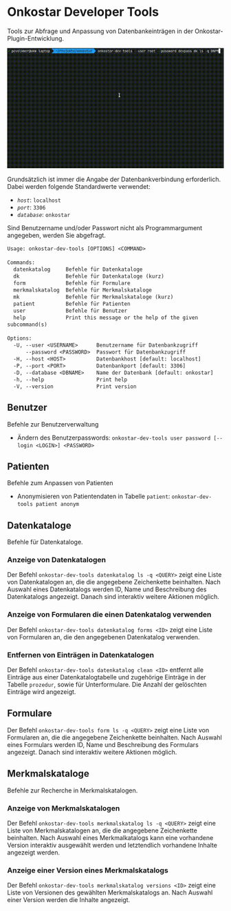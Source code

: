 # Onkostar Developer Tools

Tools zur Abfrage und Anpassung von Datenbankeinträgen in der Onkostar-Plugin-Entwicklung.

![Beispiel zur Nutzung](./docs/images/cast.gif)

Grundsätzlich ist immer die Angabe der Datenbankverbindung erforderlich. Dabei werden folgende Standardwerte verwendet:

* *`host`*: `localhost`
* *`port`*: `3306`
* *`database`*: `onkostar`

Sind Benutzername und/oder Passwort nicht als Programmargument angegeben, werden Sie abgefragt.

```
Usage: onkostar-dev-tools [OPTIONS] <COMMAND>

Commands:
  datenkatalog     Befehle für Datenkataloge
  dk               Befehle für Datenkataloge (kurz)
  form             Befehle für Formulare
  merkmalskatalog  Befehle für Merkmalskataloge
  mk               Befehle für Merkmalskataloge (kurz)
  patient          Befehle für Patienten
  user             Befehle für Benutzer
  help             Print this message or the help of the given subcommand(s)

Options:
  -U, --user <USERNAME>      Benutzername für Datenbankzugriff
      --password <PASSWORD>  Passwort für Datenbankzugriff
  -H, --host <HOST>          Datenbankhost [default: localhost]
  -P, --port <PORT>          Datenbankport [default: 3306]
  -D, --database <DBNAME>    Name der Datenbank [default: onkostar]
  -h, --help                 Print help
  -V, --version              Print version
```

## Benutzer

Befehle zur Benutzerverwaltung

* Ändern des Benutzerpasswords: `onkostar-dev-tools user password [--login <LOGIN>] <PASSWORD>`

## Patienten

Befehle zum Anpassen von Patienten

* Anonymisieren von Patientendaten in Tabelle `patient`: `onkostar-dev-tools patient anonym`

## Datenkataloge

Befehle für Datenkataloge.

### Anzeige von Datenkatalogen

Der Befehl `onkostar-dev-tools datenkatalog ls -q <QUERY>` zeigt eine Liste von Datenkatalogen an, die die angegebene Zeichenkette beinhalten. Nach Auswahl eines Datenkatalogs werden ID, Name und Beschreibung des Datenkatalogs angezeigt. Danach sind interaktiv weitere Aktionen möglich.

### Anzeige von Formularen die einen Datenkatalog verwenden

Der Befehl `onkostar-dev-tools datenkatalog forms <ID>` zeigt eine Liste von Formularen an, die den angegebenen Datenkatalog verwenden.

### Entfernen von Einträgen in Datenkatalogen

Der Befehl `onkostar-dev-tools datenkatalog clean <ID>` entfernt alle Einträge aus einer Datenkatalogtabelle und zugehörige Einträge in der Tabelle `prozedur`, sowie für Unterformulare. Die Anzahl der gelöschten Einträge wird angezeigt.

## Formulare

Der Befehl `onkostar-dev-tools form ls -q <QUERY>` zeigt eine Liste von Formularen an, die die angegebene Zeichenkette beinhalten. Nach Auswahl eines Formulars werden ID, Name und Beschreibung des Formulars angezeigt. Danach sind interaktiv weitere Aktionen möglich.

## Merkmalskataloge

Befehle zur Recherche in Merkmalskatalogen.

### Anzeige von Merkmalskatalogen

Der Befehl `onkostar-dev-tools merkmalskatalog ls -q <QUERY>` zeigt eine Liste von Merkmalskatalogen an, die die angegebene Zeichenkette beinhalten. Nach Auswahl eines Merkmalkatalogs kann eine vorhandene Version interaktiv ausgewählt werden und letztendlich vorhandene Inhalte angezeigt werden.

### Anzeige einer Version eines Merkmalskatalogs

Der Befehl `onkostar-dev-tools merkmalskatalog versions <ID>` zeigt eine Liste von Versionen des gewählten Merkmalskatalogs an. Nach Auswahl einer Version werden die Inhalte angezeigt.